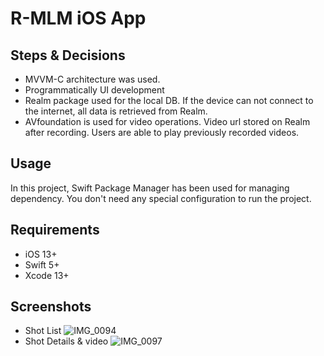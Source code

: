 # R-MLM iOS App



## Steps & Decisions

- MVVM-C architecture was used.
- Programmatically UI development
- Realm package used for the local DB. If the device can not connect to the internet, all data is retrieved from Realm.
- AVfoundation is used for video operations. Video url stored on Realm after recording. Users are able to play previously recorded videos. 


## Usage

In this project, Swift Package Manager has been used for managing dependency. You don't need any special configuration to run the project.



## Requirements

- iOS 13+
- Swift 5+
- Xcode 13+ 

## Screenshots
 - Shot List
![IMG_0094](https://user-images.githubusercontent.com/64053963/177805688-2e966381-2c28-4d9d-95bd-5c9b3e10e162.PNG)
 - Shot Details & video
![IMG_0097](https://user-images.githubusercontent.com/64053963/177805700-48f9090d-7794-45d4-a863-54d3c40e72be.PNG)




